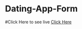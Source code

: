 # Dating-App-Form
#Click Here to see live <a href="https://lokesh1987-hack.github.io/Dating-App-Form/">Click Here</a>
